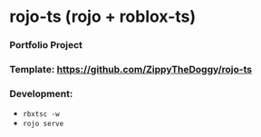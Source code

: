 # rojo-ts (rojo + roblox-ts)
### Portfolio Project
### Template: https://github.com/ZippyTheDoggy/rojo-ts


### Development:
- `rbxtsc -w`
- `rojo serve`